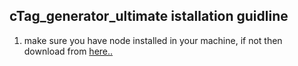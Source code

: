 ## **cTag_generator_ultimate** istallation guidline

1. make sure you have node installed in your machine, if not then download from [here..](https://nodejs.org/dist/v14.17.6/node-v14.17.6-x64.msi)
